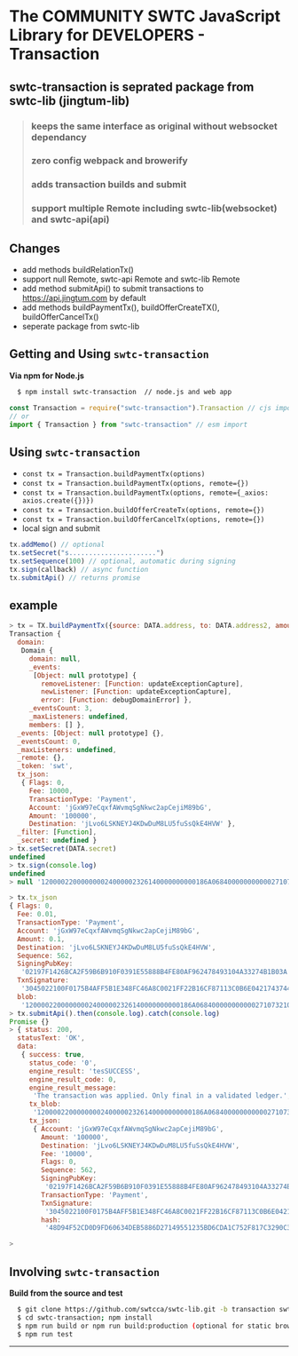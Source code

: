 # The COMMUNITY SWTC JavaScript Library for DEVELOPERS - Transaction

## swtc-transaction is seprated package from swtc-lib (jingtum-lib)

> ### keeps the **same interface** as original without **websocket** dependancy
>
> ### zero config **webpack** and **browerify**
>
> ### adds transaction builds and submit
>
> ### support multiple **Remote** including swtc-lib(websocket) and swtc-api(api)

## Changes

- add methods buildRelationTx()
- support null Remote, swtc-api Remote and swtc-lib Remote
- add method submitApi() to submit transactions to https://api.jingtum.com by default
- add methods buildPaymentTx(), buildOfferCreateTX(), buildOfferCancelTx()
- seperate package from swtc-lib

## Getting and Using `swtc-transaction`

**Via npm for Node.js**

```bash
  $ npm install swtc-transaction  // node.js and web app
```

```javascript
const Transaction = require("swtc-transaction").Transaction // cjs import
// or
import { Transaction } from "swtc-transaction" // esm import
```

## Using `swtc-transaction`

- `const tx = Transaction.buildPaymentTx(options)`
- `const tx = Transaction.buildPaymentTx(options, remote={})`
- `const tx = Transaction.buildPaymentTx(options, remote={_axios: axios.create({})})`
- `const tx = Transaction.buildOfferCreateTx(options, remote={})`
- `const tx = Transaction.buildOfferCancelTx(options, remote={})`
- local sign and submit

```javascript
tx.addMemo() // optional
tx.setSecret("s......................")
tx.setSequence(100) // optional, automatic during signing
tx.sign(callback) // async function
tx.submitApi() // returns promise
```

## example

```javascript
> tx = TX.buildPaymentTx({source: DATA.address, to: DATA.address2, amount: {value: 0.1, currency: 'SWT', issuer: ''}})
Transaction {
  domain:
   Domain {
     domain: null,
     _events:
      [Object: null prototype] {
        removeListener: [Function: updateExceptionCapture],
        newListener: [Function: updateExceptionCapture],
        error: [Function: debugDomainError] },
     _eventsCount: 3,
     _maxListeners: undefined,
     members: [] },
  _events: [Object: null prototype] {},
  _eventsCount: 0,
  _maxListeners: undefined,
  _remote: {},
  _token: 'swt',
  tx_json:
   { Flags: 0,
     Fee: 10000,
     TransactionType: 'Payment',
     Account: 'jGxW97eCqxfAWvmqSgNkwc2apCejiM89bG',
     Amount: '100000',
     Destination: 'jLvo6LSKNEYJ4KDwDuM8LU5fuSsQkE4HVW' },
  _filter: [Function],
  _secret: undefined }
> tx.setSecret(DATA.secret)
undefined
> tx.sign(console.log)
undefined
> null '120000220000000024000002326140000000000186A0684000000000002710732102197F1426BCA2F59B6B910F0391E55888B4FE80AF962478493104A33274B1B03A74473045022100F0175B4AFF5B1E348FC46A8C0021FF22B16CF87113C0B6E042174374416B071102203CB8A47A82576B69DB50051DF943C87872BB8F065A2D12B01ACA03890FAC8E548114AF09183A11AA70DA06E115E03B0E5478232740B58314DA976A4DE4827163F062B09050832D8D78025D5A'

> tx.tx_json
{ Flags: 0,
  Fee: 0.01,
  TransactionType: 'Payment',
  Account: 'jGxW97eCqxfAWvmqSgNkwc2apCejiM89bG',
  Amount: 0.1,
  Destination: 'jLvo6LSKNEYJ4KDwDuM8LU5fuSsQkE4HVW',
  Sequence: 562,
  SigningPubKey:
   '02197F1426BCA2F59B6B910F0391E55888B4FE80AF962478493104A33274B1B03A',
  TxnSignature:
   '3045022100F0175B4AFF5B1E348FC46A8C0021FF22B16CF87113C0B6E042174374416B071102203CB8A47A82576B69DB50051DF943C87872BB8F065A2D12B01ACA03890FAC8E54',
  blob:
   '120000220000000024000002326140000000000186A0684000000000002710732102197F1426BCA2F59B6B910F0391E55888B4FE80AF962478493104A33274B1B03A74473045022100F0175B4AFF5B1E348FC46A8C0021FF22B16CF87113C0B6E042174374416B071102203CB8A47A82576B69DB50051DF943C87872BB8F065A2D12B01ACA03890FAC8E548114AF09183A11AA70DA06E115E03B0E5478232740B58314DA976A4DE4827163F062B09050832D8D78025D5A' }
> tx.submitApi().then(console.log).catch(console.log)
Promise {}
> { status: 200,
  statusText: 'OK',
  data:
   { success: true,
     status_code: '0',
     engine_result: 'tesSUCCESS',
     engine_result_code: 0,
     engine_result_message:
      'The transaction was applied. Only final in a validated ledger.',
     tx_blob:
      '120000220000000024000002326140000000000186A0684000000000002710732102197F1426BCA2F59B6B910F0391E55888B4FE80AF962478493104A33274B1B03A74473045022100F0175B4AFF5B1E348FC46A8C0021FF22B16CF87113C0B6E042174374416B071102203CB8A47A82576B69DB50051DF943C87872BB8F065A2D12B01ACA03890FAC8E548114AF09183A11AA70DA06E115E03B0E5478232740B58314DA976A4DE4827163F062B09050832D8D78025D5A',
     tx_json:
      { Account: 'jGxW97eCqxfAWvmqSgNkwc2apCejiM89bG',
        Amount: '100000',
        Destination: 'jLvo6LSKNEYJ4KDwDuM8LU5fuSsQkE4HVW',
        Fee: '10000',
        Flags: 0,
        Sequence: 562,
        SigningPubKey:
         '02197F1426BCA2F59B6B910F0391E55888B4FE80AF962478493104A33274B1B03A',
        TransactionType: 'Payment',
        TxnSignature:
         '3045022100F0175B4AFF5B1E348FC46A8C0021FF22B16CF87113C0B6E042174374416B071102203CB8A47A82576B69DB50051DF943C87872BB8F065A2D12B01ACA03890FAC8E54',
        hash:
         '48D94F52CD0D9FD60634DEB5886D27149551235BD6CDA1C752F817C3290C327B' } } }

>
```

## Involving `swtc-transaction`

**Build from the source and test**

```bash
  $ git clone https://github.com/swtcca/swtc-lib.git -b transaction swtc-transaction
  $ cd swtc-transaction; npm install
  $ npm run build or npm run build:production (optional for static browser)
  $ npm run test
```

---
